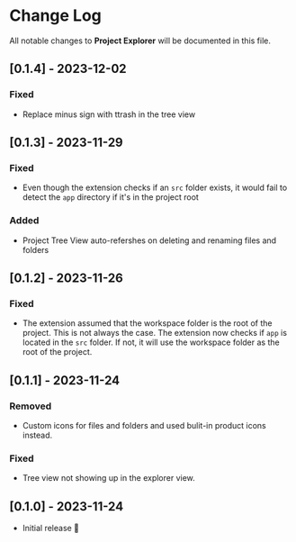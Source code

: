 # Change Log

All notable changes to **Project Explorer** will be documented in this file.

## [0.1.4] - 2023-12-02

### Fixed

- Replace minus sign with ttrash in the tree view

## [0.1.3] - 2023-11-29

### Fixed

- Even though the extension checks if an `src` folder exists, it would fail to detect the `app` directory if it's in the project root

### Added

- Project Tree View auto-refershes on deleting and renaming files and folders

## [0.1.2] - 2023-11-26

### Fixed

- The extension assumed that the workspace folder is the root of the project. This is not always the case. The extension now checks if `app` is located in the `src` folder. If not, it will use the workspace folder as the root of the project.

## [0.1.1] - 2023-11-24

### Removed

- Custom icons for files and folders and used bulit-in product icons instead.

### Fixed

- Tree view not showing up in the explorer view.

## [0.1.0] - 2023-11-24

- Initial release 🎉
